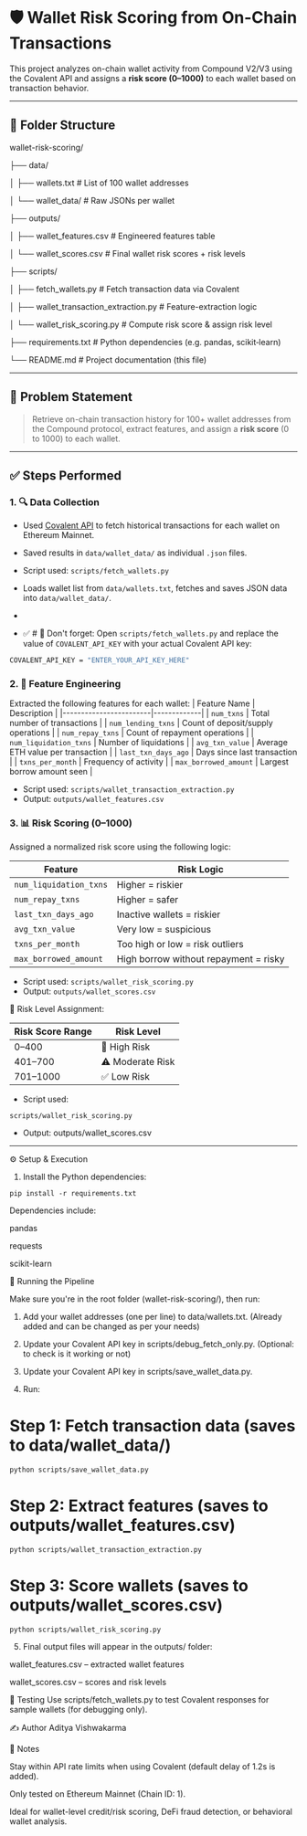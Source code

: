 # 🛡️ Wallet Risk Scoring from On-Chain Transactions

This project analyzes on-chain wallet activity from Compound V2/V3 using the Covalent API and assigns a **risk score (0–1000)** to each wallet based on transaction behavior.

---

## 📂 Folder Structure

wallet-risk-scoring/

├── data/

│   ├── wallets.txt              # List of 100 wallet addresses

│   └── wallet_data/             # Raw JSONs per wallet

├── outputs/

│   ├── wallet_features.csv      # Engineered features table

│   └── wallet_scores.csv        # Final wallet risk scores + risk levels

├── scripts/

│   ├── fetch_wallets.py         # Fetch transaction data via Covalent

│   ├── wallet_transaction_extraction.py  # Feature-extraction logic

│   └── wallet_risk_scoring.py   # Compute risk score & assign risk level

├── requirements.txt             # Python dependencies (e.g. pandas, scikit‑learn)

└── README.md                    # Project documentation (this file)


---

## 🧠 Problem Statement

> Retrieve on-chain transaction history for 100+ wallet addresses from the Compound protocol, extract features, and assign a **risk score** (0 to 1000) to each wallet.

---

## ✅ Steps Performed

### 1. 🔍 Data Collection

- Used [Covalent API](https://www.covalenthq.com/docs/api/) to fetch historical transactions for each wallet on Ethereum Mainnet.
- Saved results in `data/wallet_data/` as individual `.json` files.
- Script used: `scripts/fetch_wallets.py`
- Loads wallet list from `data/wallets.txt`, fetches and saves JSON data into `data/wallet_data/`.

- 
- ✅ # 🔑 Don't forget:
Open `scripts/fetch_wallets.py` and replace the value of `COVALENT_API_KEY` with your actual Covalent API key:
```bash
COVALENT_API_KEY = "ENTER_YOUR_API_KEY_HERE"
```



### 2. 🧾 Feature Engineering

Extracted the following features for each wallet:
| Feature Name           | Description |
|------------------------|-------------|
| `num_txns`             | Total number of transactions |
| `num_lending_txns`     | Count of deposit/supply operations |
| `num_repay_txns`       | Count of repayment operations |
| `num_liquidation_txns` | Number of liquidations |
| `avg_txn_value`        | Average ETH value per transaction |
| `last_txn_days_ago`    | Days since last transaction |
| `txns_per_month`       | Frequency of activity |
| `max_borrowed_amount`  | Largest borrow amount seen |

- Script used: `scripts/wallet_transaction_extraction.py`
- Output: `outputs/wallet_features.csv`


### 3. 📊 Risk Scoring (0–1000)

Assigned a normalized risk score using the following logic:

| Feature | Risk Logic |
|--------|------------|
| `num_liquidation_txns` | Higher = riskier |
| `num_repay_txns`       | Higher = safer |
| `last_txn_days_ago`    | Inactive wallets = riskier |
| `avg_txn_value`        | Very low = suspicious |
| `txns_per_month`       | Too high or low = risk outliers |
| `max_borrowed_amount`  | High borrow without repayment = risky |

- Script used: `scripts/wallet_risk_scoring.py`
- Output: `outputs/wallet_scores.csv`


🧾 Risk Level Assignment:

| Risk Score Range | Risk Level       |
| ---------------- | ---------------- |
| 0–400            | 🚨 High Risk     |
| 401–700          | ⚠️ Moderate Risk |
| 701–1000         | ✅ Low Risk      |

- Script used: 
```
scripts/wallet_risk_scoring.py
```

- Output: 
outputs/wallet_scores.csv 
---


⚙️ Setup & Execution

1. Install the Python dependencies:

```
pip install -r requirements.txt
```

Dependencies include:

pandas

requests

scikit-learn



🚀 Running the Pipeline

Make sure you're in the root folder (wallet-risk-scoring/), then run:

1. Add your wallet addresses (one per line) to data/wallets.txt.  (Already added and can be changed as per your needs)

2. Update your Covalent API key in scripts/debug_fetch_only.py.  (Optional: to check is it working or not) 

3. Update your Covalent API key in scripts/save_wallet_data.py. 

4. Run:

# Step 1: Fetch transaction data (saves to data/wallet_data/)

```
python scripts/save_wallet_data.py
```

# Step 2: Extract features (saves to outputs/wallet_features.csv)

```
python scripts/wallet_transaction_extraction.py
```

# Step 3: Score wallets (saves to outputs/wallet_scores.csv)

```
python scripts/wallet_risk_scoring.py
```


5. Final output files will appear in the outputs/ folder:

wallet_features.csv – extracted wallet features

wallet_scores.csv – scores and risk levels


🧪 Testing
Use scripts/fetch_wallets.py to test Covalent responses for sample wallets (for debugging only).


✍️ Author
Aditya Vishwakarma


📌 Notes

Stay within API rate limits when using Covalent (default delay of 1.2s is added).

Only tested on Ethereum Mainnet (Chain ID: 1).

Ideal for wallet-level credit/risk scoring, DeFi fraud detection, or behavioral wallet analysis.

